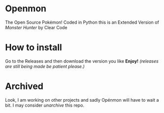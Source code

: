 # Openmon
The Open Source Pokémon! Coded in Python this is an Extended Version of <i>Monster Hunter</i> by Clear Code

# How to install
Go to the Releases and then download the version you like <b>Enjoy!</b> <i>(releases are still being made be patient please.)</i>

# Archived

Look, I am working on other projects and sadly Opénmon will have to wait a bit. I may consider <i>unarchive</i> this repo.
